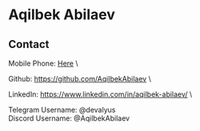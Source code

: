 # Aqilbek Abilaev

## Contact
Mobile Phone: [Here](+998932005056) \

Github: <https://github.com/AqilbekAbilaev> \

LinkedIn: <https://www.linkedin.com/in/aqilbek-abilaev/> \

Telegram Username: @devalyus\
Discord Username: @AqilbekAbilaev
